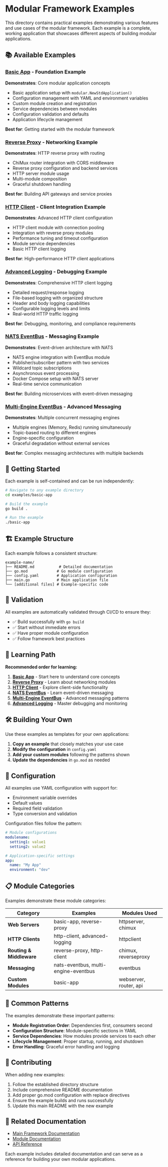 # Modular Framework Examples

This directory contains practical examples demonstrating various features and use cases of the modular framework. Each example is a complete, working application that showcases different aspects of building modular applications.

## 📚 Available Examples

### [Basic App](./basic-app/) - Foundation Example
**Demonstrates**: Core modular application concepts
- Basic application setup with `modular.NewStdApplication()`
- Configuration management with YAML and environment variables
- Custom module creation and registration
- Service dependencies between modules
- Configuration validation and defaults
- Application lifecycle management

**Best for**: Getting started with the modular framework

### [Reverse Proxy](./reverse-proxy/) - Networking Example
**Demonstrates**: HTTP reverse proxy with routing
- ChiMux router integration with CORS middleware
- Reverse proxy configuration and backend services
- HTTP server module usage
- Multi-module composition
- Graceful shutdown handling

**Best for**: Building API gateways and service proxies

### [HTTP Client](./http-client/) - Client Integration Example
**Demonstrates**: Advanced HTTP client configuration
- HTTP client module with connection pooling
- Integration with reverse proxy modules
- Performance tuning and timeout configuration
- Module service dependencies
- Basic HTTP client logging

**Best for**: High-performance HTTP client applications

### [Advanced Logging](./advanced-logging/) - Debugging Example
**Demonstrates**: Comprehensive HTTP client logging
- Detailed request/response logging
- File-based logging with organized structure
- Header and body logging capabilities
- Configurable logging levels and limits
- Real-world HTTP traffic logging

**Best for**: Debugging, monitoring, and compliance requirements

### [NATS EventBus](./nats-eventbus/) - Messaging Example
**Demonstrates**: Event-driven architecture with NATS
- NATS engine integration with EventBus module
- Publisher/subscriber pattern with two services
- Wildcard topic subscriptions
- Asynchronous event processing
- Docker Compose setup with NATS server
- Real-time service communication

**Best for**: Building microservices with event-driven messaging

### [Multi-Engine EventBus](./multi-engine-eventbus/) - Advanced Messaging
**Demonstrates**: Multiple concurrent messaging engines
- Multiple engines (Memory, Redis) running simultaneously
- Topic-based routing to different engines
- Engine-specific configuration
- Graceful degradation without external services

**Best for**: Complex messaging architectures with multiple backends

## 🚀 Getting Started

Each example is self-contained and can be run independently:

```bash
# Navigate to any example directory
cd examples/basic-app

# Build the example
go build .

# Run the example
./basic-app
```

## 🏗️ Example Structure

Each example follows a consistent structure:

```
example-name/
├── README.md           # Detailed documentation
├── go.mod             # Go module configuration
├── config.yaml        # Application configuration
├── main.go            # Main application file
└── [additional files] # Example-specific code
```

## 🧪 Validation

All examples are automatically validated through CI/CD to ensure they:
- ✅ Build successfully with `go build`
- ✅ Start without immediate errors
- ✅ Have proper module configuration
- ✅ Follow framework best practices

## 📖 Learning Path

**Recommended order for learning:**

1. **[Basic App](./basic-app/)** - Start here to understand core concepts
2. **[Reverse Proxy](./reverse-proxy/)** - Learn about networking modules
3. **[HTTP Client](./http-client/)** - Explore client-side functionality
4. **[NATS EventBus](./nats-eventbus/)** - Learn event-driven messaging
5. **[Multi-Engine EventBus](./multi-engine-eventbus/)** - Advanced messaging patterns
6. **[Advanced Logging](./advanced-logging/)** - Master debugging and monitoring

## 🛠️ Building Your Own

Use these examples as templates for your own applications:

1. **Copy an example** that closely matches your use case
2. **Modify the configuration** in `config.yaml`
3. **Add your custom modules** following the patterns shown
4. **Update the dependencies** in `go.mod` as needed

## 🔧 Configuration

All examples use YAML configuration with support for:
- Environment variable overrides
- Default values
- Required field validation
- Type conversion and validation

Configuration files follow the pattern:
```yaml
# Module configurations
modulename:
  setting1: value1
  setting2: value2

# Application-specific settings
app:
  name: "My App"
  environment: "dev"
```

## 📋 Module Categories

Examples demonstrate these module categories:

| Category | Examples | Modules Used |
|----------|----------|--------------|
| **Web Servers** | basic-app, reverse-proxy | httpserver, chimux |
| **HTTP Clients** | http-client, advanced-logging | httpclient |
| **Routing & Middleware** | reverse-proxy, http-client | chimux, reverseproxy |
| **Messaging** | nats-eventbus, multi-engine-eventbus | eventbus |
| **Custom Modules** | basic-app | webserver, router, api |

## 🎯 Common Patterns

The examples demonstrate these important patterns:

- **Module Registration Order**: Dependencies first, consumers second
- **Configuration Structure**: Module-specific sections in YAML
- **Service Dependencies**: How modules provide services to each other
- **Lifecycle Management**: Proper startup, running, and shutdown
- **Error Handling**: Graceful error handling and logging

## 🤝 Contributing

When adding new examples:

1. Follow the established directory structure
2. Include comprehensive README documentation
3. Add proper go.mod configuration with replace directives
4. Ensure the example builds and runs successfully
5. Update this main README with the new example

## 🔗 Related Documentation

- [Main Framework Documentation](../README.md)
- [Module Documentation](../modules/README.md)
- [API Reference](../docs/)

Each example includes detailed documentation and can serve as a reference for building your own modular applications.
